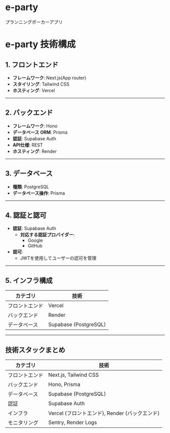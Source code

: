 # e-party
プランニングポーカーアプリ


# **e-party 技術構成**

## **1. フロントエンド**
- **フレームワーク**: Next.js(App router)
- **スタイリング**: Tailwind CSS
- **ホスティング**: Vercel

---

## **2. バックエンド**
- **フレームワーク**: Hono
- **データベース ORM**: Prisma
- **認証**: Supabase Auth
- **API仕様**: REST
- **ホスティング**: Render

---

## **3. データベース**
- **種類**: PostgreSQL
- **データベース操作**: Prisma
---

## **4. 認証と認可**
- **認証**: Supabase Auth
  - **対応する認証プロバイダー**:
    - Google
    - GitHub
- **認可**:
  - JWTを使用してユーザーの認可を管理

---

## **5. インフラ構成**

| **カテゴリ**    | **技術**          |
|-----------------|-------------------|
| フロントエンド  | Vercel           |
| バックエンド    | Render           |
| データベース    | Supabase (PostgreSQL) |


---

## **技術スタックまとめ**

| **カテゴリ**        | **技術**                    |
|---------------------|-----------------------------|
| フロントエンド      | Next.js, Tailwind CSS |
| バックエンド        | Hono, Prisma               |
| データベース        | Supabase (PostgreSQL)       |
| 認証               | Supabase Auth               |
| インフラ           | Vercel (フロントエンド), Render (バックエンド) |
| モニタリング        | Sentry, Render Logs         |


